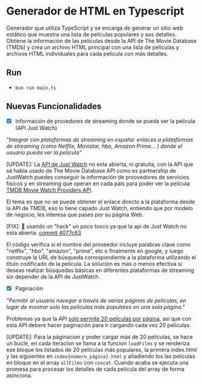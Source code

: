 # Generador de HTML en Typescript

Generador que utiliza TypeScript y se encarga de generar un sitio web estático que muestra una lista de películas populares y sus detalles. Obtiene la información de las películas desde la API de The Movie Database (TMDb) y crea un archivo HTML principal con una lista de películas y archivos HTML individuales para cada película con más detalles. 

## Run

- `bun run main.ts`

## Nuevas Funcionalidades

- [x] Información de provedores de streaming donde se pueda ver la película (API Just Watch)

_"Integrar con plataformas de streaming en españa: enlaces a plataformas de streaming (como Netflix, Movistar, hbo, Amazon Prime... ) donde el usuario pueda ver la película"_

[UPDATE]: La [API de Just Watch](https://www.justwatch.com/us/JustWatch-Streaming-API) no esta abierta, ni gratuita, con la API que se habia usado de The Movie Database API como es partnership de JustWatch puedes conseguir la información de proovedores de servicios físicos y en streaming que operan en cada pais para poder ver la película [TMDB Movie Watch Providers API](https://developers.themoviedb.org/3/movies/get-movie-watch-providers). 

El tema es que no se puede obtener el enlace directo a la plataforma desde la API de TMDB, eso lo tiene capado Just Watch, entiendo que por modelo de negocio, les interesa que pases por su página Web. 

[FIX]: 🙁 usando un "hack" un poco tosco ya que la api de Just Watch no esta abierta.
[commit 4077c63](https://github.com/PelfSollution/p2-typescript-2023/commit/4077c639d50796fff955eaffcebc7175d0a368c1)

 El código verifica si el nombre del proveedor incluye palabras clave como "netflix", "hbo", "amazon", "prime", etc o finalmente en google, y luego construye la URL de búsqueda correspondiente a la  plataforma utilizando el título codificado de la película. La solución es más o menos efectiva si deseas realizar búsquedas básicas en diferentes plataformas de streaming sin depender de la API de JustWatch.

- [x] Paginación

_"Permitir al usuario navegar a través de varias páginas de películas, en lugar de mostrar solo las películas más populares en una sola página."_

Problemas ya que la API [solo permite 20 peliculas por página](https://www.themoviedb.org/talk/623012ed357c00001b46ae10), asi que con esta API debere hacer paginación para ir cargando cada vez 20 películas.

[UPDATE]: Para la páginacion y poder cargar más de 20 películas, se hace un bucle, en cada iteracion se llama a la funcion `loadFilms` y se renderiza ese bloque los listados de 20 películas más populares, la primera index.html y las siguientes en `index{número_página}.html` y añadiendo los las peliculas en bloque en el array `allFilms` con `concat`. Cuando acaba se ejecuta una promesa para procesar los detalles de cada pelicula del array de forma asíncrona.